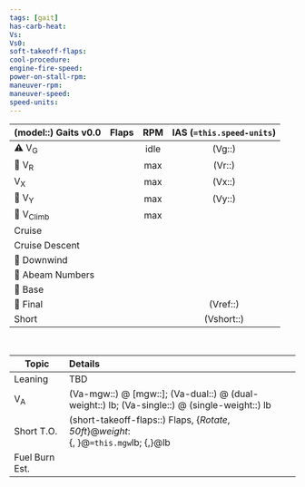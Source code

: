 ```yaml
---
tags: [gait]
has-carb-heat:
Vs:
Vs0:
soft-takeoff-flaps:
cool-procedure:
engine-fire-speed:
power-on-stall-rpm:
maneuver-rpm:
maneuver-speed:
speed-units:
---
```


| **(model::) Gaits** v0.0 | **Flaps** | **RPM** | **IAS (`=this.speed-units`)** |
| ------------------------ |:---------:|:-------:|:-----------------------------:|
| ⚠️ V<sub>G</sub>         |           |  idle   |            (Vg::)             |
| 🛫 V<sub>R</sub>         |           |   max   |            (Vr::)             |
| V<sub>X</sub>            |           |   max   |            (Vx::)             |
| 🛫 V<sub>Y</sub>         |           |   max   |            (Vy::)             |
| 🛫 V<sub>Climb</sub>     |           |   max   |                               |
| Cruise                   |           |         |                               |
| Cruise Descent           |           |         |                               |
| 🛬 Downwind              |           |         |                               |
| 🛬 Abeam Numbers         |           |         |                               |
| 🛬 Base                  |           |         |                               |
| 🛬 Final                 |           |         |           (Vref::)            |
| Short                    |           |         |          (Vshort::)           |

<br>

| Topic          | Details                                                                                      |
| -------------- |:-------------------------------------------------------------------------------------------- |
| Leaning        | TBD                                                                                          |
| V<sub>A</sub>  | (Va-mgw::) @ [mgw::]; (Va-dual::) @ (dual-weight::) lb; (Va-single::) @ (single-weight::) lb |
| Short T.O.     | (short-takeoff-flaps::) Flaps, {*Rotate*, *50ft*}@*weight*:<br>{, }@`=this.mgw`lb; {,}@lb    |
| Fuel Burn Est. |                                                                                              |
